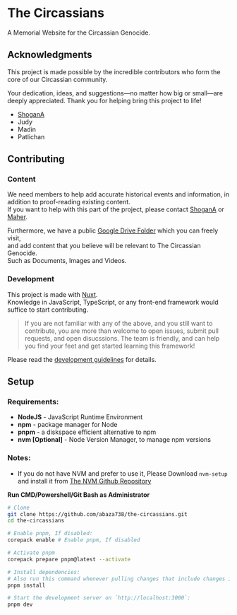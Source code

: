 # The Circassians

A Memorial Website for the Circassian Genocide.

## Acknowledgments

This project is made possible by the incredible contributors who form the core of our Circassian community.

Your dedication, ideas, and suggestions—no matter how big or small—are deeply appreciated.
Thank you for helping bring this project to life!

- [ShoganA](https://github.com/AbedShowgan)
- Judy
- Madin
- Patlichan

## Contributing

### Content

We need members to help add accurate historical events and information, in addition to proof-reading existing content.  
If you want to help with this part of the project, please contact [ShoganA](https://github.com/AbedShowgan) or [Maher](https://github.com/abaza738).  <br> 

Furthermore, we have a public [Google Drive Folder](https://drive.google.com/drive/u/3/folders/1KtSgGqa-YXcYUdCXHCGjqNHsNL14i1ay) which you can freely visit,  <br> 
and add content that you believe will be relevant to The Circassian Genocide.  
Such as Documents, Images and Videos.  

### Development

This project is made with [Nuxt](https://nuxt.com).  
Knowledge in JavaScript, TypeScript, or any front-end framework would suffice to start contributing.

> If you are not familiar with any of the above, and you still want to contribute, you are more than welcome to open issues, submit pull requests, and open disucssions. The team is friendly, and can help you find your feet and get started learning this framework!

Please read the [development guidelines](./docs/Development.md) for details.

## Setup
### Requirements:
- **NodeJS** - JavaScript Runtime Environment
- **npm** - package manager for Node
- **pnpm** - a diskspace efficient alternative to npm
- **nvm [Optional]** - Node Version Manager, to manage npm versions <br>

### Notes: 
- If you do not have NVM and prefer to use it, Please Download `nvm-setup` and install it from [The NVM Github Repository](https://github.com/coreybutler/nvm-windows/releases)


**Run CMD/Powershell/Git Bash as Administrator**  
```bash
# Clone
git clone https://github.com/abaza738/the-circassians.git
cd the-circassians

# Enable pnpm, If disabled:
corepack enable # Enable pnpm, If disabled

# Activate pnpm
corepack prepare pnpm@latest --activate 

# Install dependencies:
# Also run this command whenever pulling changes that include changes in `package.json`
pnpm install

# Start the development server on `http://localhost:3000`:
pnpm dev
```
